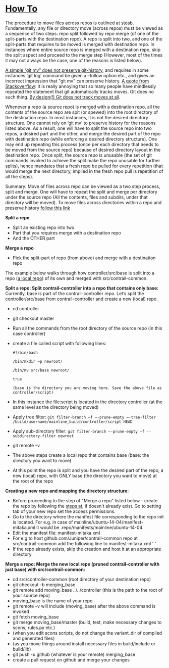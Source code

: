 # [How To](https://stosb.com/blog/retaining-history-when-moving-files-across-repositories-in-git/)
The procedure to move files across repos is outlined at [stosb](https://stosb.com/blog/retaining-history-when-moving-files-across-repositories-in-git/). Fundamentally, any file or directory move (across repos) must be viewed as a sequence of two steps: repo split followed by repo merge (of one of the split-parts with the destination repo). A repo is split into two, and one of the split-parts that requires to be moved is merged with destination repo. In instances where entire source repo is merged with a destination repo, skip the split aspect and proceed to the merge step (However, most of the times it may not always be the case, one of the reasons is listed below). 

[A simple “git mv” does not preserve git-history](https://git.wiki.kernel.org/index.php/GitFaq#Why_does_Git_not_.22track.22_renames.3F), and requires in some instances ‘git log’ command be given a –follow option etc., and gives an incorrect impression that "git mv" can preserve history. [A quote from Stackoverflow](https://stackoverflow.com/questions/2314652/is-it-possible-to-move-rename-files-in-git-and-maintain-their-history): It is really annoying that so many people have mindlessly repeated the statement that git automatically tracks moves. Git does no such thing. [By design(!) Git does not track moves at all](https://git.wiki.kernel.org/index.php/GitFaq#Why_does_Git_not_.22track.22_renames.3F).  

Whenever a repo (a source repo) is merged with a destination repo, all the contents of the source repo are spit (or spewed) into the root directory of the destination repo. In most instances, it is not the desired directory structure. One cannot rely on ‘git mv’ to preserve history for the reasons listed above. As a result, one will have to split the source repo into two repos, a desired part and the other, and merge the desired part of the repo with destination repo (while enforcing a desired directory structure). One may end up repeating this process (once per each directory that needs to be moved from the source repo) because of desired directory layout in the destination repo. Once split, the source repo is unusable (the set of git commands invoked to achieve the split make the repo unusable for further splits), hence mandates that a fresh repo be pulled for every repetition (that would merge the next directory, implied in the fresh repo pull is repetition of all the steps).  

Summary: Move of files across repo can be viewed as a two step process, split and merge. One will have to repeat the split and merge per directory under the source repo (All the contents, files and subdirs, under that directory will be moved). To move files across directories within a repo and preserve history [follow this link](https://stackoverflow.com/questions/2314652/is-it-possible-to-move-rename-files-in-git-and-maintain-their-history) 

**Split a repo**
* Split an existing repo into two
* Part that you requires merge with a destination repo
* And the OTHER part

**Merge a repo**
* Pick the split-part of repo (from above) and merge with a destination repo

The example below walks through how controller/src/base is split into a repo ([a local repo](http://blog.osteele.com/2008/05/my-git-workflow/)) of its own and merged with src/contrail-common. 

**Split a repo: Split contrail-controller into a repo that contains only base:**
Currently, base is part of the contrail-controller repo. Let’s split the controller/src/base from contrail-controller and create a new (local) repo.
* cd controller
* git checkout master
* Run all the commands from the root directory of the source repo (in this case controller)
* create a file called script with following lines:

    ``#!/bin/bash``

    ``/bin/mkdir –p newroot/``

    ``/bin/mv src/base newroot/``

    ``true``

    ``(base is the directory you are moving here. Save the above file as controller/script)``

* In this instance the file:script is located in the directory controller (at the same level as the directory being moved)
* Apply tree filter:
    ``git filter-branch –f –-prune-empty –-tree-filter /build/username/mainline_build/controller/script HEAD``
* Apply sub-directory filter: 
    ``git filter-branch –-prune-empty –f --subdirectory-filter newroot``
* git remote –v
* The above steps create a local repo that contains base (base: the directory you want to move)
* At this point the repo is split and you have the desired part of the repo, a new (local) repo, with ONLY base (the directory you want to move) at the root of the repo

**Creating a new repo and mapping the directory structure:** 
* Before proceeding to the step of "Merge a repo" listed below - create the repo by following the [steps at](https://help.github.com/articles/create-a-repo/), if doesn't already exist. Go to setting tab of your new repo set the access permissions. 
* Go to the directory where the manifest file corresponding to the repo init is located. For e.g. in case of mainline/ubuntu-14-04/manifest-mitaka.xml it would be .repo/manifests/mainline/ubuntu-14-04. 
* Edit the manifest file: manifest-mitaka.xml 
* For e.g to host github.com/Juniper/contrail-common repo at src/contrail-common add the following line to manifest-mitaka.xml '<project name="contrail-common" remote="github" path="src/contrail-common"/> '
* If the repo already exists, skip the creation and host it at an appropriate directory 

**Merge a repo: Merge the new local repo (pruned contrail-controller with just base) with src/contrail-common:**
* cd src/controller-common (root directory of your destination repo)
* git checkout –b merging_base
* git remote add moving_base ../../controller (this is the path to the root of your source repo)
* moving_base is the name of your repo
* git remote –v will include (moving_base) after the above command is invoked
* git fetch moving_base
* git merge moving_base/master (build, test, make necessary changes to scons, rules.py etc.)
* (when you edit scons scripts, do not change the variant_dir of compiled and generated files)
* (as you move things around install necessary files in build/include or build/lib)
* git push -u github (whatever is your remote) merging_base
* create a pull request on github and merge your changes



